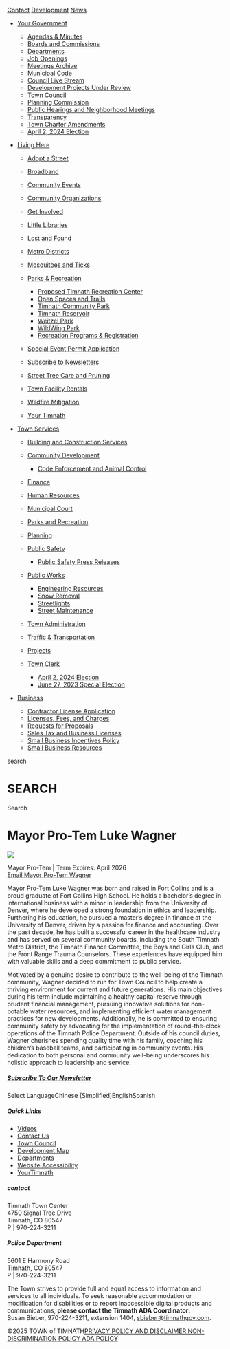 [Contact](https://timnath.org/get-involved) [Development](https://timnath.org/development-projects-under-review) [News](https://timnath.org/news)

- [Your Government](https://timnath.org/mayor-pro-tem-luke-wagner)
  
  - [Agendas &amp; Minutes](https://timnath.org/agendas-minutes)
  - [Boards and Commissions](https://timnath.org/boards-and-commissions-2)
  - [Departments](https://timnath.org/departments)
  - [Job Openings](https://timnath.org/job-openings)
  - [Meetings Archive](https://timnath.org/meetings-archive)
  - [Municipal Code](https://library.municode.com/co/timnath/codes/municipal_code)
  - [Council Live Stream](https://timnath.org/live-stream)
  - [Development Projects Under Review](https://timnath.org/development-projects-under-review)
  - [Town Council](https://timnath.org/town-council)
  - [Planning Commission](https://timnath.org/planning-commission)
  - [Public Hearings and Neighborhood Meetings](https://timnath.org/neighborhood-meetings)
  - [Transparency](https://timnath.org/transparency)
  - [Town Charter Amendments](https://timnath.org/?page_id=6842)
  - [April 2, 2024 Election](https://timnath.org/april-2-election)
- [Living Here](https://timnath.org/mayor-pro-tem-luke-wagner)
  
  - [Adopt a Street](https://timnath.org/adopt-a-street)
  - [Broadband](https://timnath.org/broadband)
  - [Community Events](https://timnath.org/community-events)
  - [Community Organizations](https://timnath.org/community-organizations)
  - [Get Involved](https://timnath.org/get-involved)
  - [Little Libraries](https://timnath.org/little-libraries)
  - [Lost and Found](https://timnath.org/lost-and-found)
  - [Metro Districts](https://timnath.org/metro-districts)
  - [Mosquitoes and Ticks](https://timnath.org/mosquitoes-and-ticks)
  - [Parks &amp; Recreation](https://timnath.org/parks-and-recreation)
    
    - [Proposed Timnath Recreation Center](https://timnath.org/reccenter)
    - [Open Spaces and Trails](https://timnath.org/open-spaces-and-trails)
    - [Timnath Community Park](https://timnath.org/timnath-community-park)
    - [Timnath Reservoir](https://timnath.org/timnath-reservoir)
    - [Weitzel Park](https://timnath.org/weitzel-park)
    - [WildWing Park](https://timnath.org/wildwing-park)
    - [Recreation Programs &amp; Registration](https://timnath.org/recreation)
  - [Special Event Permit Application](https://timnath.org/wp-content/uploads/2025/02/Special-Event-Application-Packet-2025-Update-fillable.pdf)
  - [Subscribe to Newsletters](https://timnath.org/subscribe)
  - [Street Tree Care and Pruning](https://timnath.org/tree-pruning)
  - [Town Facility Rentals](https://timnath.org/town-facility-rentals)
  - [Wildfire Mitigation](https://timnath.org/wildfire-mitigation)
  - [Your Timnath](https://timnath.org/your-timnath)
- [Town Services](https://timnath.org/mayor-pro-tem-luke-wagner)
  
  - [Building and Construction Services](https://timnath.org/building-and-construction-services)
  - [Community Development](https://timnath.org/community-development)
    
    - [Code Enforcement and Animal Control](https://timnath.org/code-enforcement)
  - [Finance](https://timnath.org/finance)
  - [Human Resources](https://timnath.org/human-resources)
  - [Municipal Court](https://timnath.org/municipal-court)
  - [Parks and Recreation](https://timnath.org/parks-and-recreation)
  - [Planning](https://timnath.org/planning)
  - [Public Safety](https://timnath.org/public-safety)
    
    - [Public Safety Press Releases](https://timnath.org/public-safety-press-releases)
  - [Public Works](https://timnath.org/public-works)
    
    - [Engineering Resources](https://timnath.org/engineering)
    - [Snow Removal](https://timnath.org/snow-removal)
    - [Streetlights](https://timnath.org/streetlights)
    - [Street Maintenance](https://timnath.org/street-maintenance)
  - [Town Administration](https://timnath.org/town-manager)
  - [Traffic &amp; Transportation](https://timnath.org/traffic-transportation)
  - [Projects](https://timnath.org/town-projects)
  - [Town Clerk](https://timnath.org/town-clerk)
    
    - [April 2, 2024 Election](https://timnath.org/april-2-election)
    - [June 27, 2023 Special Election](https://timnath.org/?page_id=7145)
- [Business](https://timnath.org/mayor-pro-tem-luke-wagner)
  
  - [Contractor License Application](https://timnath.org/contractor-license-application)
  - [Licenses, Fees, and Charges](https://timnath.org/licenses-fees-and-charges)
  - [Requests for Proposals](https://timnath.org/requests-for-proposals)
  - [Sales Tax and Business Licenses](https://timnath.org/sales-tax-licenses)
  - [Small Business Incentives Policy](https://timnath.org/wp-content/uploads/2023/09/037-20239294.pdf)
  - [Small Business Resources](https://timnath.org/small-business-resources)

search

# SEARCH

Search

# Mayor Pro-Tem Luke Wagner

![](https://timnath.org/wp-content/uploads/2024/06/luke-wagner.jpg)

Mayor Pro-Tem | Term Expires: April 2026  
[Email Mayor Pro-Tem Wagner](https:lwagner@timnathgov.com)

Mayor Pro-Tem Luke Wagner was born and raised in Fort Collins and is a proud graduate of Fort Collins High School. He holds a bachelor’s degree in international business with a minor in leadership from the University of Denver, where he developed a strong foundation in ethics and leadership. Furthering his education, he pursued a master’s degree in finance at the University of Denver, driven by a passion for finance and accounting. Over the past decade, he has built a successful career in the healthcare industry and has served on several community boards, including the South Timnath Metro District, the Timnath Finance Committee, the Boys and Girls Club, and the Front Range Trauma Counselors. These experiences have equipped him with valuable skills and a deep commitment to public service.

Motivated by a genuine desire to contribute to the well-being of the Timnath community, Wagner decided to run for Town Council to help create a thriving environment for current and future generations. His main objectives during his term include maintaining a healthy capital reserve through prudent financial management, pursuing innovative solutions for non-potable water resources, and implementing efficient water management practices for new developments. Additionally, he is committed to ensuring community safety by advocating for the implementation of round-the-clock operations of the Timnath Police Department. Outside of his council duties, Wagner cherishes spending quality time with his family, coaching his children’s baseball teams, and participating in community events. His dedication to both personal and community well-being underscores his holistic approach to leadership and service.

##### [Subscribe To Our Newsletter](https://timnath.org/subscribe)

Select LanguageChinese (Simplified)EnglishSpanish

##### Quick Links

- [Videos](https://www.youtube.com/channel/UCezfS8VQzcgjuiw3D3WseKg/featured)
- [Contact Us](https://timnath.org/get-involved)
- [Town Council](https://timnath.org/town-council)
- [Development Map](https://timnath.maps.arcgis.com/apps/instant/basic/index.html?appid=51a6d5a34c214ee4bb433623d3368009)
- [Departments](https://timnath.org/departments)
- [Website Accessibility](https://timnath.org/website-accessibility)
- [YourTimnath](https://yourtimnath.org)

##### contact

Timnath Town Center  
4750 Signal Tree Drive  
Timnath, CO 80547  
P | 970-224-3211

##### Police Department

5601 E Harmony Road  
Timnath, CO 80547  
P | 970-224-3211

The Town strives to provide full and equal access to information and services to all individuals. To seek reasonable accommodation or modification for disabilities or to report inaccessible digital products and communications, **please contact the Timnath ADA Coordinator:**  
Susan Bieber, 970-224-3211, extension 1404, [sbieber@timnathgov.com](mailto:sbieber@timnathgov.com).

©2025 TOWN of TIMNATH[PRIVACY POLICY AND DISCLAIMER NON-DISCRIMINATION POLICY ADA POLICY](https://timnath.org/website-accessibility)